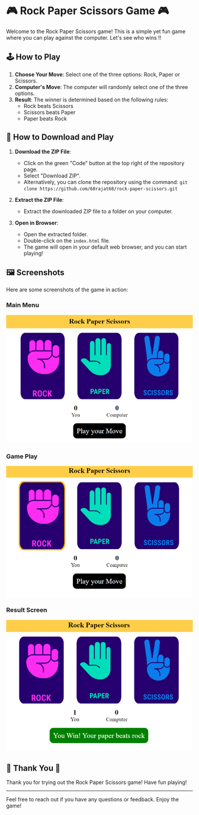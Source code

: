 # 🎮 Rock Paper Scissors Game 🎮

Welcome to the Rock Paper Scissors game! This is a simple yet fun game where you can play against the computer. Let's see who wins !!

## 🕹️ How to Play

1. **Choose Your Move**: Select one of the three options: Rock, Paper or Scissors.
2. **Computer's Move**: The computer will randomly select one of the three options.
3. **Result**: The winner is determined based on the following rules:
   - Rock beats Scissors
   - Scissors beats Paper
   - Paper beats Rock

## 💾 How to Download and Play

1. **Download the ZIP File**:
   - Click on the green "Code" button at the top right of the repository page.
   - Select "Download ZIP".
   - Alternatively, you can clone the repository using the command: `git clone https://github.com/68rajat68/rock-paper-scissors.git`

2. **Extract the ZIP File**:
   - Extract the downloaded ZIP file to a folder on your computer.

3. **Open in Browser**:
   - Open the extracted folder.
   - Double-click on the `index.html` file.
   - The game will open in your default web browser, and you can start playing!

## 🖼️ Screenshots

Here are some screenshots of the game in action:

### Main Menu
![Main Menu](image_01.png)

### Game Play
![Game Play](image_02.png)

### Result Screen
![Result Screen](image_03.png)

## 🙏 Thank You 🙏

Thank you for trying out the Rock Paper Scissors game! Have fun playing!

---

Feel free to reach out if you have any questions or feedback. Enjoy the game!


